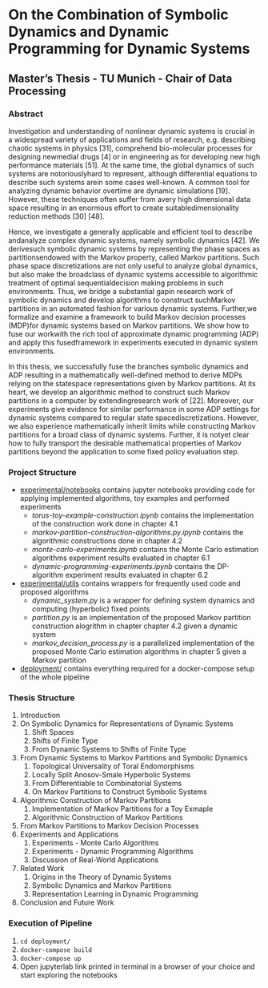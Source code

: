 # On the Combination of Symbolic Dynamics and Dynamic Programming for Dynamic Systems

## Master’s Thesis - TU Munich - Chair of Data Processing

### Abstract

Investigation and understanding of nonlinear dynamic systems is crucial in a widespread variety of applications and fields of research, e.g.  describing chaotic systems  in  physics  [31],  comprehend  bio-molecular  processes  for  designing  newmedial drugs [4] or in engineering as for developing new high performance materials [51].  At the same time, the global dynamics of such systems are notoriouslyhard  to  represent,  although  differential  equations  to  describe  such  systems  arein some cases well-known.   A common tool for analyzing dynamic behavior overtime are dynamic simulations [19].  However, these techniques often suffer from avery high dimensional data space resulting in an enormous effort to create suitabledimensionality reduction methods [30] [48].

Hence,  we investigate a generally applicable and efficient tool to describe andanalyze  complex  dynamic  systems,  namely  symbolic  dynamics  [42].   We  derivesuch  symbolic  dynamic  systems  by  representing  the  phase  spaces  as  partitionsendowed with the Markov property, called Markov partitions. Such phase space discretizations are not only useful to analyze global dynamics, but also make the broadclass of dynamic systems accessible to algorithmic treatment of optimal sequentialdecision making problems in such environments. Thus, we bridge a substantial gapin research work of symbolic dynamics and develop algorithms to construct suchMarkov partitions in an automated fashion for various dynamic systems.  Further,we formalize and examine a framework to build Markov decision processes (MDP)for dynamic systems based on Markov partitions.  We show how to fuse our workwith the rich tool of approximate dynamic programming (ADP) and apply this fusedframework in experiments executed in dynamic system environments.

In this thesis, we successfully fuse the branches symbolic dynamics and ADP resulting in a mathematically well-defined method to derive MDPs relying on the statespace representations given by Markov partitions.  At its heart, we develop an algorithmic method to construct such Markov partitions in a computer by extendingresearch work of [22].  Moreover, our experiments give evidence for similar performance in some ADP settings for dynamic systems compared to regular state spacediscretizations. However, we also experience mathematically inherit limits while constructing Markov partitions for a broad class of dynamic systems.  Further, it is notyet clear how to fully transport the desirable mathematical properties of Markov partitions beyond the application to some fixed policy evaluation step.

### Project Structure

- [experimental/notebooks](https://github.com/juliusrueckin/masters-thesis/tree/master/experimental/notebooks) contains jupyter notebooks providing code for applying implemented algorithms, toy examples and performed experiments
    * _torus-toy-example-construction.ipynb_ contains the implementation of the construction work done in chapter 4.1
    * _markov-partition-construction-algorithms.py.ipynb_ contains the algorithmic constructions done in chapter 4.2
    * _monte-carlo-experiments.ipynb_ contains the Monte Carlo estimation algorithms experiment results evaluated in chapter 6.1
    * _dynamic-programming-experiments.ipynb_ contains the DP-algorithm experiment results evaluated in chapter 6.2
- [experimental/utils](https://github.com/juliusrueckin/masters-thesis/tree/master/experimental/utils) contains wrappers for frequently used code and proposed algorithms
    * _dynamic_system.py_ is a wrapper for defining system dynamics and computing (hyperbolic) fixed points
    * _partition.py_ is an implementation of the proposed Markov partition construction alogrithm in chapter chapter 4.2 given a dynamic system
    * _markov_decision_process.py_ is a parallelized implementation of the proposed Monte Carlo estimation algorithms in chapter 5 given a Markov partition
- [deployment/](https://github.com/juliusrueckin/masters-thesis/tree/master/deployment) contains everything required for a docker-compose setup of the whole pipeline

### Thesis Structure

1. Introduction
2. On Symbolic Dynamics for Representations of Dynamic Systems
    1. Shift Spaces
    2. Shifts of Finite Type
    3. From Dynamic Systems to Shifts of Finite Type
3. From Dynamic Systems to Markov Partitions and Symbolic Dynamics
    1. Topological Universality of Toral Endomorphisms
    2. Locally Split Anosov-Smale Hyperbolic Systems
    3. From Differentiable to Combinatorial Systems
    4. On Markov Partitions to Construct Symbolic Systems
4. Algorithmic Construction of Markov Partitions
    1. Implementation of Markov Partitions for a Toy Exmaple
    2. Algorithmic Construction of Markov Partitions
5. From Markov Partitions to Markov Decision Processes
6. Experiments and Applications
    1. Experiments - Monte Carlo Algorithms
    2. Experiments - Dynamic Programming Algorithms
    3. Discussion of Real-World Applications
7. Related Work
    1. Origins in the Theory of Dynamic Systems
    2. Symbolic Dynamics and Markov Partitions
    3. Representation Learning in Dynamic Programming
8. Conclusion and Future Work

### Execution of Pipeline

1. `cd deployment/`
2. `docker-compose build`
3. `docker-compose up`
4. Open jupyterlab link printed in terminal in a browser of your choice and start exploring the notebooks
